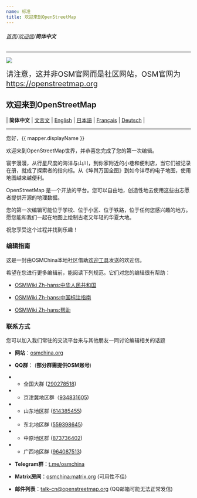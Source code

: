 ```yaml
---
name: 标准
title: 欢迎来到OpenStreetMap
---
```


###### [首页](../../../README.md)/[欢迎信](../welcome_letter.md)/**简体中文**

<hr/>

![](https://osmchina.oss-accelerate.aliyuncs.com/static/probe.homepage.pages.welcome.default.zh-Hans.jpg)

<p><big><big>请注意，这并非OSM官网而是社区网站，OSM官网为<a href="https://openstreetmap.org">https://openstreetmap.org</a></big></big></p>

## 欢迎来到OpenStreetMap

| **简体中文** | [文言文](https://osmchina.org/pages/welcome/default/zh-classical.html) | [English](https://osmchina.org/pages/welcome/default/en.html) | [日本語](https://osmchina.org/pages/welcome/default/ja.html) | [Français](https://osmchina.org/pages/welcome/default/fr.html) | [Deutsch](https://osmchina.org/pages/welcome/default/de.html) |

<hr/>

您好，{{ mapper.displayName }}

欢迎来到OpenStreetMap世界，并恭喜您完成了您的第一次编辑。

寰宇漫漫，从行星尺度的海洋与山川，到你家附近的小巷和便利店，当它们被记录在册，就成了探索者的指向标。从《坤舆万国全图》到如今详尽的电子地图，使用地图越来越便利。

OpenStreetMap 是一个开放的平台。您可以自由地，创造性地去使用这些由志愿者提供开源的地理数据。

您的第一次编辑可能位于学校、位于小区、位于铁路，位于任何您感兴趣的地方。愿您能和我们一起在地图上绘制古老又年轻的华夏大地。

祝您享受这个过程并找到乐趣！

### 编辑指南

这是一封由OSMChina本地社区借助[欢迎工具](https://welcome.osm.be/?l=zh_CN)发送的欢迎信。

希望在您进行更多编辑前，能阅读下列规范。它们对您的编辑很有帮助：

* [OSMWiki Zh-hans:中华人民共和国](https://wiki.openstreetmap.org/wiki/Zh-hans:%E4%B8%AD%E5%8D%8E%E4%BA%BA%E6%B0%91%E5%85%B1%E5%92%8C%E5%9B%BD)

* [OSMWiki Zh-hans:中国标注指南](https://wiki.openstreetmap.org/wiki/Zh-hans:%E4%B8%AD%E5%9B%BD%E6%A0%87%E6%B3%A8%E6%8C%87%E5%8D%97)

* [OSMWiki Zh-hans:帮助](https://wiki.openstreetmap.org/wiki/Zh-hans:%E5%B8%AE%E5%8A%A9)

### 联系方式

您可以加入我们常驻的交流平台来与其他朋友一同讨论编辑相关的话题

* **网站**：[osmchina.org](https://osmchina.org)

* **QQ群**： (**部分群需提供OSM账号**)
* * 全国大群 ([290278518](https://jq.qq.com/?_wv=1027&k=m2gOM4h3))
* * 京津冀地区群（[934831605](https://jq.qq.com/?_wv=1027&k=96zzMIMd))
* * 山东地区群 ([614385455](http://qm.qq.com/cgi-bin/qm/qr?_wv=1027&k=4sl7GwgEK0Ob4qfOxCEqclHLEPkTYf79&authKey=kDSWFzYoN3srT6MGtmujZ20R3f1jjSd%2BKpD0bTwovTrOPTSFoCwikEVX9KeKif9R&noverify=0&group_code=614385455))
* * 东北地区群 ([559398645](http://qm.qq.com/cgi-bin/qm/qr?_wv=1027&k=UNAmCJw1pRME0sToEMeUx6pFWUJJ8T3I&authKey=2mBNe9F80qvAcqAKmPIdiSXEMUOV4Oht0V9LsGehKYDNJamtgepk70MJU54sv3pu&noverify=0&group_code=559398645))
* * 中原地区群 ([873736402](http://qm.qq.com/cgi-bin/qm/qr?_wv=1027&k=jx9XzjHpvsHeHxXOEYC18V6WZm4-6pWY&authKey=lfqs%2F0SQnupaz4zdG1Fx2FAnhgnKeAaBNI0OpU926YkaIHj%2BTIzhpJHIj8QG9n1P&noverify=0&group_code=873736402))
* * 广西地区群 ([964087513](https://qm.qq.com/cgi-bin/qm/qr?authKey=bcFVN6S8EtwqivuUxsvJIDZ32ab91FfzEL0jmZKSAeZe59iF%2FHEX7wZW6npwM6vb&k=ZozVOSUji4agpR3CLj8f6bmxjR3PGpaf&noverify=0&group_code=964087513))

* **Telegram群**：[t.me/osmchina](https://t.me/osmchina)

* **Matrix房间**：[osmchina:matrix.org](https://matrix.to/#/#osmchina:matrix.org) (可用性不佳)

* **邮件列表**：[talk-cn@openstreetmap.org](mailto:talk-cn@openstreetmap.org) (QQ邮箱可能无法正常发信)
